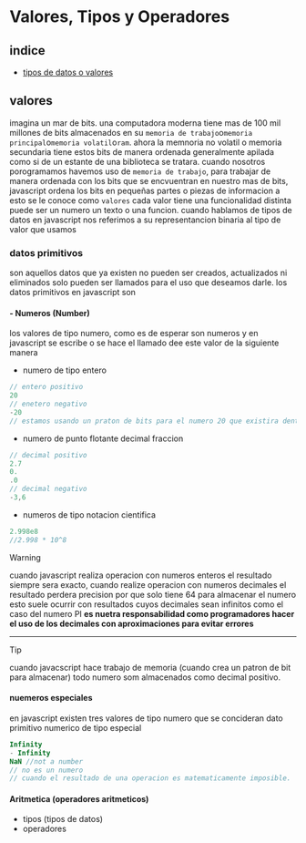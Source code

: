 # Valores, Tipos y Operadores
## indice
- [ tipos de datos o valores](#valores)
## valores
imagina un mar de bits. una computadora moderna tiene mas de 100 mil millones de bits almacenados en su `memoria de trabajo`o`memoria principal`o`memoria volatil`o`ram`.
ahora la memnoria no volatil o memoria secundaria tiene estos bits de manera ordenada generalmente apilada como si de un estante de una biblioteca se tratara.
cuando nosotros porogramamos havemos uso de `memoria de trabajo`, para trabajar de manera ordenada con los bits que se encvuentran en nuestro mas de bits, javascript ordena los bits en pequeñas partes o piezas de informacion a esto se le conoce como `valores`
cada valor tiene una funcionalidad distinta puede ser un numero un texto o una funcion.
cuando hablamos de tipos de datos en javascript
nos referimos a su representancion binaria al tipo de valor que usamos

### datos primitivos
son aquellos datos que ya existen no pueden ser creados, actualizados ni eliminados solo pueden ser llamados para el uso que deseamos darle.
los datos primitivos en javascript son
#### - Numeros (Number)
los valores de tipo numero, como es de esperar son numeros y en javascript se escribe o se hace el llamado dee este valor de la siguiente manera
- numero de tipo entero
```js
// entero positivo
20
// enetero negativo
-20
// estamos usando un praton de bits para el numero 20 que existira dentro de la memoria de trabajo.
```
- numero de punto flotante decimal fraccion
```js
// decimal positivo
2.7
0.
.0
// decimal negativo
-3,6
```
- numeros de tipo notacion cientifica
```js
2.998e8
//2.998 * 10^8
```
>[!WARNING]
> cuando javascript realiza operacion con numeros enteros el resultado siempre sera exacto, cuando realize operacion con numeros decimales el resultado perdera precision por que solo tiene 64 para almacenar el numero esto suele ocurrir con resultados cuyos decimales sean infinitos como el caso del numero PI **es nuetra responsabilidad como programadores hacer el uso de los decimales con aproximaciones para evitar errores**
---
> [!TIP]
> cuando javacscript hace trabajo de memoria (cuando crea un patron de bit para almacenar) todo numero som almacenados como decimal positivo.
#### nuemeros especiales
en javascript existen tres valores de tipo numero que se concideran dato primitivo numerico de tipo especial 
```js
Infinity
- Infinity 
NaN //not a number
// no es un numero
// cuando el resultado de una operacion es matematicamente imposible.
```
#### Aritmetica (operadores aritmeticos)
- tipos (tipos de datos)
- operadores